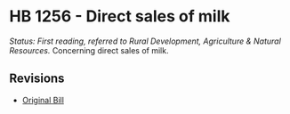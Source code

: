 # HB 1256 - Direct sales of milk
*Status: First reading, referred to Rural Development, Agriculture & Natural Resources.*
Concerning direct sales of milk.

## Revisions
* [Original Bill](1/)